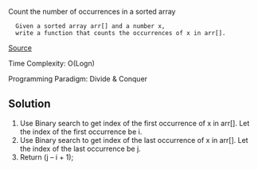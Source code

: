 Count the number of occurrences in a sorted array
```
  Given a sorted array arr[] and a number x,
  write a function that counts the occurrences of x in arr[]. 
```

[Source](http://goo.gl/4cpGcs)

Time Complexity: O(Logn)

Programming Paradigm: Divide & Conquer

## Solution
  
  1. Use Binary search to get index of the first occurrence of x in arr[]. Let the index of the first occurrence be i.
  2. Use Binary search to get index of the last occurrence of x in arr[]. Let the index of the last occurrence be j.
  3. Return (j – i + 1);
